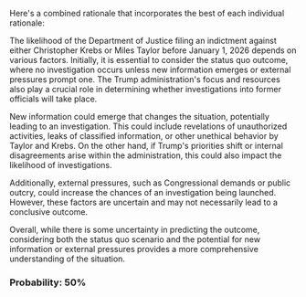 Here's a combined rationale that incorporates the best of each individual rationale:

The likelihood of the Department of Justice filing an indictment against either Christopher Krebs or Miles Taylor before January 1, 2026 depends on various factors. Initially, it is essential to consider the status quo outcome, where no investigation occurs unless new information emerges or external pressures prompt one. The Trump administration's focus and resources also play a crucial role in determining whether investigations into former officials will take place.

New information could emerge that changes the situation, potentially leading to an investigation. This could include revelations of unauthorized activities, leaks of classified information, or other unethical behavior by Taylor and Krebs. On the other hand, if Trump's priorities shift or internal disagreements arise within the administration, this could also impact the likelihood of investigations.

Additionally, external pressures, such as Congressional demands or public outcry, could increase the chances of an investigation being launched. However, these factors are uncertain and may not necessarily lead to a conclusive outcome.

Overall, while there is some uncertainty in predicting the outcome, considering both the status quo scenario and the potential for new information or external pressures provides a more comprehensive understanding of the situation.

### Probability: 50%